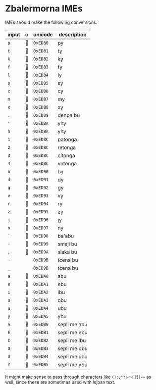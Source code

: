 # Zbalermorna IMEs

IMEs should make the following conversions:

| input | c | unicode | description |
|-------|---|---------|-------------|
|  `p`  |  | `0xED80`| py |
|  `t`  |  | `0xED81`| ty |
|  `k`  |  | `0xED82`| ky |
|  `f`  |  | `0xED83`| fy |
|  `l`  |  | `0xED84`| ly |
|  `s`  |  | `0xED85`| sy |
|  `c`  |  | `0xED86`| cy |
|  `m`  |  | `0xED87`| my |
|  `x`  |  | `0xED88`| xy |
|  `.`  |  | `0xED89`| denpa bu |
|  `'`  |  | `0xED8A`| yhy |
|  `h`  |  | `0xED8A`| yhy |
|  `1`  |  | `0xED8C`| patonga |
|  `2`  |  | `0xED8C`| retonga |
|  `3`  |  | `0xED8C`| citonga |
|  `4`  |  | `0xED8C`| votonga |
|  `b`  |  | `0xED90`| by |
|  `d`  |  | `0xED91`| dy |
|  `g`  |  | `0xED92`| gy |
|  `v`  |  | `0xED93`| vy |
|  `r`  |  | `0xED94`| ry |
|  `z`  |  | `0xED95`| zy |
|  `j`  |  | `0xED96`| jy |
|  `n`  |  | `0xED97`| ny |
|  <code>`</code>  |  | `0xED98`| ba'abu |
|  `-`  |  | `0xED99`| smaji bu |
|  `,`  |  | `0xED9A`| slaka bu |
|  `~`  |  | `0xED9B`| tcena bu |
|  `_`  |  | `0xED9B`| tcena bu |
|  `a`  |  | `0xEDA0`| abu |
|  `e`  |  | `0xEDA1`| ebu |
|  `i`  |  | `0xEDA2`| ibu |
|  `o`  |  | `0xEDA3`| obu |
|  `u`  |  | `0xEDA4`| ubu |
|  `y`  |  | `0xEDA5`| ybu |
|  `A`  |  | `0xEDB0`| sepli me abu |
|  `E`  |  | `0xEDB1`| sepli me ebu |
|  `I`  |  | `0xEDB2`| sepli me ibu |
|  `O`  |  | `0xEDB3`| sepli me obu |
|  `U`  |  | `0xEDB4`| sepli me ubu |
|  `Y`  |  | `0xEDB5`| sepli me ybu |

It might make sense to pass through characters like `():;"?!<>[]{}«»` as well, since these are sometimes used with lojban text.